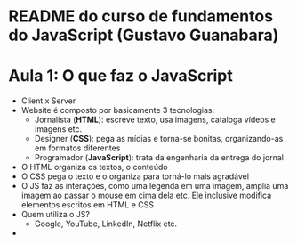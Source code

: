 # README do curso de fundamentos do JavaScript (Gustavo Guanabara)

# Aula 1: O que faz o JavaScript

* Client x Server
* Website é composto por basicamente 3 tecnologias:
  * Jornalista (**HTML**): escreve texto, usa imagens, cataloga vídeos e imagens etc.
  * Designer (**CSS**): pega as mídias e torna-se bonitas, organizando-as em formatos diferentes
  * Programador (**JavaScript**): trata da engenharia da entrega do jornal
* O HTML organiza os textos, o conteúdo
* O CSS pega o texto e o organiza para torná-lo mais agradável
* O JS faz as interações, como uma legenda em uma imagem, amplia uma imagem ao passar o mouse em cima dela etc. Ele inclusive modifica elementos escritos em HTML e CSS
* Quem utiliza o JS?
  * Google, YouTube, LinkedIn, Netflix etc.
* 